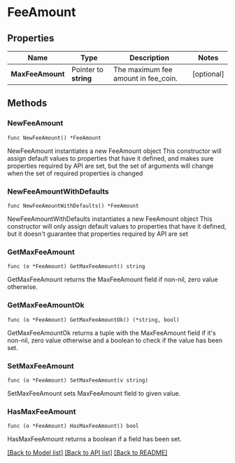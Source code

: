 # FeeAmount

## Properties

Name | Type | Description | Notes
------------ | ------------- | ------------- | -------------
**MaxFeeAmount** | Pointer to **string** | The maximum fee amount in fee_coin. | [optional] 

## Methods

### NewFeeAmount

`func NewFeeAmount() *FeeAmount`

NewFeeAmount instantiates a new FeeAmount object
This constructor will assign default values to properties that have it defined,
and makes sure properties required by API are set, but the set of arguments
will change when the set of required properties is changed

### NewFeeAmountWithDefaults

`func NewFeeAmountWithDefaults() *FeeAmount`

NewFeeAmountWithDefaults instantiates a new FeeAmount object
This constructor will only assign default values to properties that have it defined,
but it doesn't guarantee that properties required by API are set

### GetMaxFeeAmount

`func (o *FeeAmount) GetMaxFeeAmount() string`

GetMaxFeeAmount returns the MaxFeeAmount field if non-nil, zero value otherwise.

### GetMaxFeeAmountOk

`func (o *FeeAmount) GetMaxFeeAmountOk() (*string, bool)`

GetMaxFeeAmountOk returns a tuple with the MaxFeeAmount field if it's non-nil, zero value otherwise
and a boolean to check if the value has been set.

### SetMaxFeeAmount

`func (o *FeeAmount) SetMaxFeeAmount(v string)`

SetMaxFeeAmount sets MaxFeeAmount field to given value.

### HasMaxFeeAmount

`func (o *FeeAmount) HasMaxFeeAmount() bool`

HasMaxFeeAmount returns a boolean if a field has been set.


[[Back to Model list]](../README.md#documentation-for-models) [[Back to API list]](../README.md#documentation-for-api-endpoints) [[Back to README]](../README.md)


